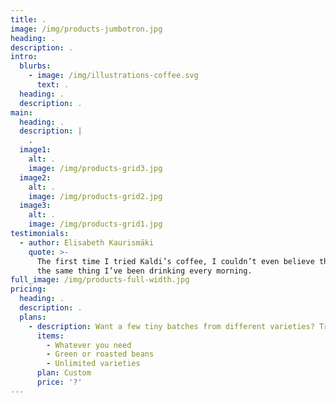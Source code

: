 ```yaml
---
title: .
image: /img/products-jumbotron.jpg
heading: .
description: .
intro:
  blurbs:
    - image: /img/illustrations-coffee.svg
      text: .
  heading: .
  description: .
main:
  heading: .
  description: |
    .
  image1:
    alt: .
    image: /img/products-grid3.jpg
  image2:
    alt: .
    image: /img/products-grid2.jpg
  image3:
    alt: .
    image: /img/products-grid1.jpg
testimonials:
  - author: Elisabeth Kaurismäki
    quote: >-
      The first time I tried Kaldi’s coffee, I couldn’t even believe that was
      the same thing I’ve been drinking every morning.
full_image: /img/products-full-width.jpg
pricing:
  heading: .
  description: .
  plans:
    - description: Want a few tiny batches from different varieties? Try our custom plan
      items:
        - Whatever you need
        - Green or roasted beans
        - Unlimited varieties
      plan: Custom
      price: '?'
---
```


